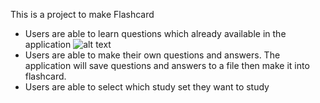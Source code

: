 This is a project to make Flashcard

- Users are able to learn questions which already available in the application
![alt text](https://i.imgur.com/wyN1Y9em.png)
- Users are able to make their own questions and answers. The application will save questions and answers to a file then make it into flashcard. 
- Users are able to select which study set they want to study
